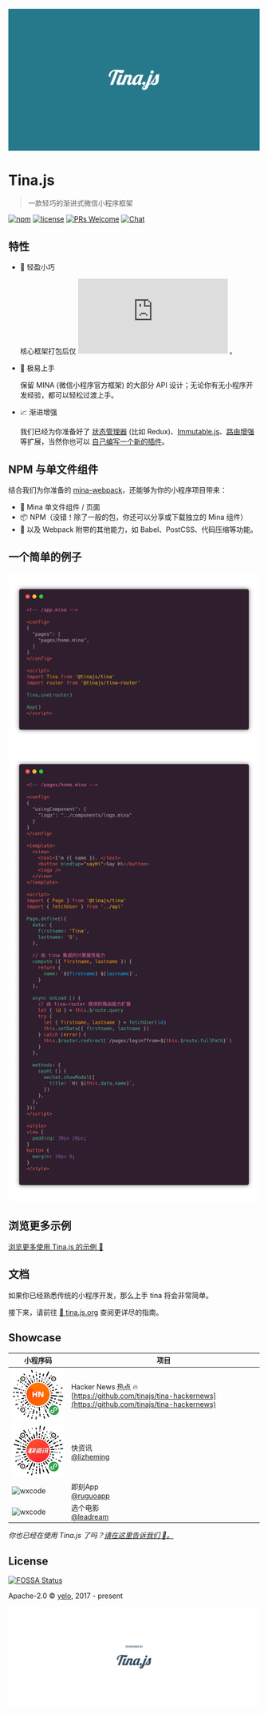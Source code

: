[![](https://github.com/tinajs/assets/raw/master/images/banners/title.png)](https://tina.js.org/)

# Tina.js
> 一款轻巧的渐进式微信小程序框架

[![npm](https://img.shields.io/npm/v/@tinajs/tina.svg?style=flat-square)](https://www.npmjs.com/package/@tinajs/tina)
[![license](https://img.shields.io/github/license/tinajs/tina.svg?style=flat-square)](./LICENSE)
[![PRs Welcome](https://img.shields.io/badge/PRs-welcome-brightgreen.svg?style=flat-square)](http://makeapullrequest.com)
[![Chat](https://img.shields.io/badge/chat-on%20discord-7289da.svg?style=flat-square)](https://discord.gg/FX2RATn)

## 特性
- :honeybee: 轻盈小巧

  核心框架打包后仅 ![](http://img.badgesize.io/https://unpkg.com/@tinajs/tina/dist/tina.min.js?style=flat-square) 。

- :raising_hand: 极易上手

  保留 MINA (微信小程序官方框架) 的大部分 API 设计；无论你有无小程序开发经验，都可以轻松过渡上手。

- :chart_with_upwards_trend: 渐进增强

  我们已经为你准备好了 [状态管理器](https://tina.js.org/#/guide/state-management) (比如 Redux)、[Immutable.js](https://github.com/tinajs/tina-immutable)、[路由增强](https://tina.js.org/#/guide/router) 等扩展，当然你也可以 [自己编写一个新的插件](https://tina.js.org/#/guide/plugin)。

## NPM 与单文件组件

结合我们为你准备的 [mina-webpack](https://github.com/tinajs/mina-webpack)，还能够为你的小程序项目带来：

- :oden: Mina 单文件组件 / 页面
- :package: NPM（没错！除了一般的包，你还可以分享或下载独立的 Mina 组件）
- :crystal_ball: 以及 Webpack 附带的其他能力，如 Babel、PostCSS、代码压缩等功能。

## 一个简单的例子
[![](https://github.com/tinajs/assets/raw/master/images/screenshots/intro/app.png)](https://gist.github.com/imyelo/48872fc76468c86b1feb893a98a216fa#file-app-mina)
[![](https://github.com/tinajs/assets/raw/master/images/screenshots/intro/home.png)](https://gist.github.com/imyelo/48872fc76468c86b1feb893a98a216fa#file-home-mina)

## 浏览更多示例
[浏览更多使用 Tina.js 的示例 :beginner:](https://tina.js.org/#/guide/examples)

## 文档
如果你已经熟悉传统的小程序开发，那么上手 tina 将会非常简单。

接下来，请前往 [:book: tina.js.org](https://tina.js.org) 查阅更详尽的指南。

## Showcase
|小程序码|项目|
|-|-|
|![wxcode](https://github.com/tinajs/assets/raw/master/images/showcases/hackernews-wxcode-172.png)|Hacker News 热点 :fire:<br />[https://github.com/tinajs/tina-hackernews](https://github.com/tinajs/tina-hackernews)|
|![wxcode](https://github.com/tinajs/assets/raw/master/images/showcases/kuaizixun-wxcode-172.png)|快资讯<br />[@lizheming](https://github.com/lizheming)|
|![wxcode](https://cdn.ruguoapp.com/jike-mp/wxcode-172.jpg)|即刻App<br />[@ruguoapp](https://github.com/ruguoapp)|
|![wxcode](https://cdn.ruguoapp.com/jike-mp/tina-movielect.jpg)|选个电影<br />[@leadream](https://github.com/leadream)|

*你也已经在使用 Tina.js 了吗？[请在这里告诉我们 :muscle:。 ](https://github.com/tinajs/tina/edit/master/README.md)*

## License
[![FOSSA Status](https://app.fossa.io/api/projects/git%2Bgithub.com%2Ftinajs%2Ftina.svg?type=small)](https://app.fossa.io/projects/git%2Bgithub.com%2Ftinajs%2Ftina?ref=badge_small)

Apache-2.0 &copy; [yelo](https://github.com/imyelo), 2017 - present

[![](https://github.com/tinajs/assets/raw/master/images/banners/sponsored.png)](https://github.com/tinajs/tina)
